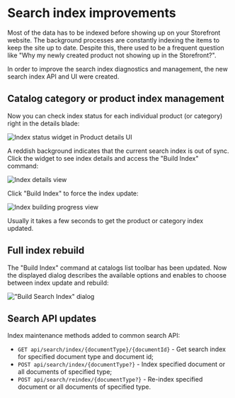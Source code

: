 # Search index improvements
Most of the data has to be indexed before showing up on your Storefront website. The background processes are constantly indexing the items to keep the site up to date. Despite this, there used to be a frequent question like "Why my newly created product not showing up in the Storefront?". 

In order to improve the search index diagnostics and management, the new search index API and UI were created.

## Catalog category or product index management
Now you can check index status for each individual product (or category) right in the details blade:

![Index status widget in Product details UI](https://cloud.githubusercontent.com/assets/5801549/20005050/805a8806-a298-11e6-94eb-d41b610c4edd.png)

A reddish background indicates that the current search index is out of sync. Click the widget to see index details and access the "Build Index" command:

![Index details view](https://cloud.githubusercontent.com/assets/5801549/20005189/6946c980-a299-11e6-824e-2bada9dded13.png)

Click "Build Index" to force the index update:

![Index building progress view](https://cloud.githubusercontent.com/assets/5801549/20005795/daea75fc-a29c-11e6-8c68-236bda8e9698.png)

Usually it takes a few seconds to get the product or category index updated.

## Full index rebuild
The "Build Index" command at catalogs list toolbar has been updated. Now the displayed dialog describes the available options and enables to choose between index update and rebuild:

!["Build Search Index" dialog](https://cloud.githubusercontent.com/assets/5801549/20006287/8a5ec73e-a29f-11e6-8500-cd146b8c9586.png)


## Search API updates
Index maintenance methods added to common search API:

* `GET api/search/index/{documentType}/{documentId}` - Get search index for specified document type and document id;
* `POST api/search/index/{documentType?}`  - Index specified document or all documents of specified type;
* `POST api/search/reindex/{documentType?}` - Re-index specified document or all documents of specified type.
